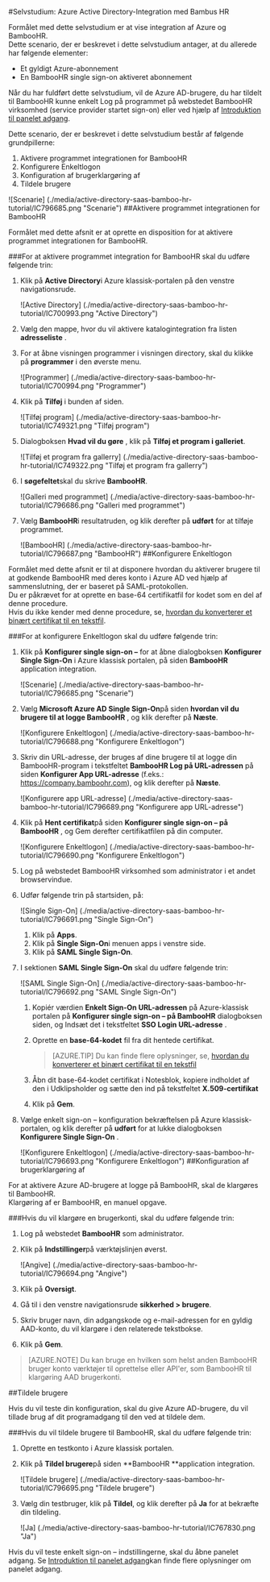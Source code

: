 <properties 
    pageTitle="Selvstudium: Azure Active Directory-Integration med Bambus HR | Microsoft Azure" 
    description="Lær, hvordan du bruger Bambus HR med Azure Active Directory til at aktivere enkeltlogon, automatiseret klargøring og mere!" 
    services="active-directory" 
    authors="jeevansd"  
    documentationCenter="na" 
    manager="femila"/>
<tags 
    ms.service="active-directory" 
    ms.devlang="na" 
    ms.topic="article" 
    ms.tgt_pltfrm="na" 
    ms.workload="identity" 
    ms.date="09/29/2016" 
    ms.author="jeedes" />

#<a name="tutorial-azure-active-directory-integration-with-bamboo-hr"></a>Selvstudium: Azure Active Directory-Integration med Bambus HR

Formålet med dette selvstudium er at vise integration af Azure og BambooHR.  
Dette scenario, der er beskrevet i dette selvstudium antager, at du allerede har følgende elementer:

-   Et gyldigt Azure-abonnement
-   En BambooHR single sign-on aktiveret abonnement

Når du har fuldført dette selvstudium, vil de Azure AD-brugere, du har tildelt til BambooHR kunne enkelt Log på programmet på webstedet BambooHR virksomhed (service provider startet sign-on) eller ved hjælp af [Introduktion til panelet adgang](active-directory-saas-access-panel-introduction.md).

Dette scenario, der er beskrevet i dette selvstudium består af følgende grundpillerne:

1.  Aktivere programmet integrationen for BambooHR
2.  Konfigurere Enkeltlogon
3.  Konfiguration af brugerklargøring af
4.  Tildele brugere

![Scenarie] (./media/active-directory-saas-bamboo-hr-tutorial/IC796685.png "Scenarie")
##<a name="enabling-the-application-integration-for-bamboohr"></a>Aktivere programmet integrationen for BambooHR

Formålet med dette afsnit er at oprette en disposition for at aktivere programmet integrationen for BambooHR.

###<a name="to-enable-the-application-integration-for-bamboohr-perform-the-following-steps"></a>For at aktivere programmet integration for BambooHR skal du udføre følgende trin:

1.  Klik på **Active Directory**i Azure klassisk-portalen på den venstre navigationsrude.

    ![Active Directory] (./media/active-directory-saas-bamboo-hr-tutorial/IC700993.png "Active Directory")

2.  Vælg den mappe, hvor du vil aktivere katalogintegration fra listen **adresseliste** .

3.  For at åbne visningen programmer i visningen directory, skal du klikke på **programmer** i den øverste menu.

    ![Programmer] (./media/active-directory-saas-bamboo-hr-tutorial/IC700994.png "Programmer")

4.  Klik på **Tilføj** i bunden af siden.

    ![Tilføj program] (./media/active-directory-saas-bamboo-hr-tutorial/IC749321.png "Tilføj program")

5.  Dialogboksen **Hvad vil du gøre** , klik på **Tilføj et program i galleriet**.

    ![Tilføj et program fra gallerry] (./media/active-directory-saas-bamboo-hr-tutorial/IC749322.png "Tilføj et program fra gallerry")

6.  I **søgefeltet**skal du skrive **BambooHR**.

    ![Galleri med programmet] (./media/active-directory-saas-bamboo-hr-tutorial/IC796686.png "Galleri med programmet")

7.  Vælg **BambooHR**i resultatruden, og klik derefter på **udført** for at tilføje programmet.

    ![BambooHR] (./media/active-directory-saas-bamboo-hr-tutorial/IC796687.png "BambooHR")
##<a name="configuring-single-sign-on"></a>Konfigurere Enkeltlogon

Formålet med dette afsnit er til at disponere hvordan du aktiverer brugere til at godkende BambooHR med deres konto i Azure AD ved hjælp af sammenslutning, der er baseret på SAML-protokollen.  
Du er påkrævet for at oprette en base-64 certifikatfil for kodet som en del af denne procedure.  
Hvis du ikke kender med denne procedure, se, [hvordan du konverterer et binært certifikat til en tekstfil](http://youtu.be/PlgrzUZ-Y1o).

###<a name="to-configure-single-sign-on-perform-the-following-steps"></a>For at konfigurere Enkeltlogon skal du udføre følgende trin:

1.  Klik på **Konfigurer single sign-on –** for at åbne dialogboksen **Konfigurer Single Sign-On** i Azure klassisk portalen, på siden **BambooHR** application integration.

    ![Scenarie] (./media/active-directory-saas-bamboo-hr-tutorial/IC796685.png "Scenarie")

2.  Vælg **Microsoft Azure AD Single Sign-On**på siden **hvordan vil du brugere til at logge BambooHR** , og klik derefter på **Næste**.

    ![Konfigurere Enkeltlogon] (./media/active-directory-saas-bamboo-hr-tutorial/IC796688.png "Konfigurere Enkeltlogon")

3.  Skriv din URL-adresse, der bruges af dine brugere til at logge din BambooHR-program i tekstfeltet **BambooHR Log på URL-adressen** på siden **Konfigurer App URL-adresse** (f.eks.: https://company.bamboohr.com), og klik derefter på **Næste**.

    ![Konfigurere app URL-adresse] (./media/active-directory-saas-bamboo-hr-tutorial/IC796689.png "Konfigurere app URL-adresse")

4.  Klik på **Hent certifikat**på siden **Konfigurer single sign-on – på BambooHR** , og Gem derefter certifikatfilen på din computer.

    ![Konfigurere Enkeltlogon] (./media/active-directory-saas-bamboo-hr-tutorial/IC796690.png "Konfigurere Enkeltlogon")

5.  Log på webstedet BambooHR virksomhed som administrator i et andet browservindue.

6.  Udfør følgende trin på startsiden, på:

    ![Single Sign-On] (./media/active-directory-saas-bamboo-hr-tutorial/IC796691.png "Single Sign-On")

    1.  Klik på **Apps**.
    2.  Klik på **Single Sign-On**i menuen apps i venstre side.
    3.  Klik på **SAML Single Sign-On**.

7.  I sektionen **SAML Single Sign-On** skal du udføre følgende trin:

    ![SAML Single Sign-On] (./media/active-directory-saas-bamboo-hr-tutorial/IC796692.png "SAML Single Sign-On")

    1.  Kopiér værdien **Enkelt Sign-On URL-adressen** på Azure-klassisk portalen på **Konfigurer single sign-on – på BambooHR** dialogboksen siden, og Indsæt det i tekstfeltet **SSO Login URL-adresse** .
    2.  Oprette en **base-64-kodet** fil fra dit hentede certifikat.  

        >[AZURE.TIP] Du kan finde flere oplysninger, se, [hvordan du konverterer et binært certifikat til en tekstfil](http://youtu.be/PlgrzUZ-Y1o)

    3.  Åbn dit base-64-kodet certifikat i Notesblok, kopiere indholdet af den i Udklipsholder og sætte den ind på tekstfeltet **X.509-certifikat**
    4.  Klik på **Gem**.

8.  Vælge enkelt sign-on – konfiguration bekræftelsen på Azure klassisk-portalen, og klik derefter på **udført** for at lukke dialogboksen **Konfigurere Single Sign-On** .

    ![Konfigurere Enkeltlogon] (./media/active-directory-saas-bamboo-hr-tutorial/IC796693.png "Konfigurere Enkeltlogon")
##<a name="configuring-user-provisioning"></a>Konfiguration af brugerklargøring af

For at aktivere Azure AD-brugere at logge på BambooHR, skal de klargøres til BambooHR.  
Klargøring af er BambooHR, en manuel opgave.

###<a name="to-provision-a-user-accounts-perform-the-following-steps"></a>Hvis du vil klargøre en brugerkonti, skal du udføre følgende trin:

1.  Log på webstedet **BambooHR** som administrator.

2.  Klik på **Indstillinger**på værktøjslinjen øverst.

    ![Angive] (./media/active-directory-saas-bamboo-hr-tutorial/IC796694.png "Angive")

3.  Klik på **Oversigt**.

4.  Gå til i den venstre navigationsrude **sikkerhed \> brugere**.

5.  Skriv bruger navn, din adgangskode og e-mail-adressen for en gyldig AAD-konto, du vil klargøre i den relaterede tekstbokse.

6.  Klik på **Gem**.

>[AZURE.NOTE] Du kan bruge en hvilken som helst anden BambooHR bruger konto værktøjer til oprettelse eller API'er, som BambooHR til klargøring AAD brugerkonti.

##<a name="assigning-users"></a>Tildele brugere

Hvis du vil teste din konfiguration, skal du give Azure AD-brugere, du vil tillade brug af dit programadgang til den ved at tildele dem.

###<a name="to-assign-users-to-bamboohr-perform-the-following-steps"></a>Hvis du vil tildele brugere til BambooHR, skal du udføre følgende trin:

1.  Oprette en testkonto i Azure klassisk portalen.

2.  Klik på **Tildel brugere**på siden **BambooHR **application integration.

    ![Tildele brugere] (./media/active-directory-saas-bamboo-hr-tutorial/IC796695.png "Tildele brugere")

3.  Vælg din testbruger, klik på **Tildel**, og klik derefter på **Ja** for at bekræfte din tildeling.

    ![Ja] (./media/active-directory-saas-bamboo-hr-tutorial/IC767830.png "Ja")

Hvis du vil teste enkelt sign-on – indstillingerne, skal du åbne panelet adgang. Se [Introduktion til panelet adgang](active-directory-saas-access-panel-introduction.md)kan finde flere oplysninger om panelet adgang.

